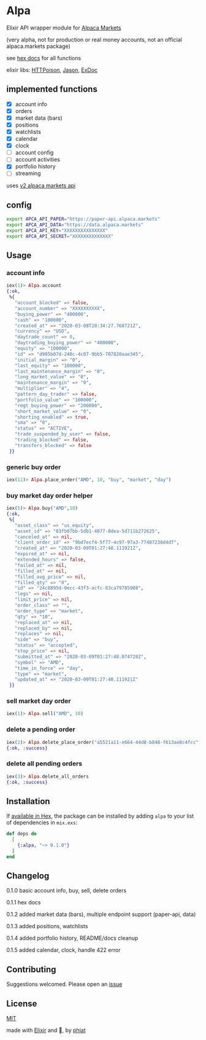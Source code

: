 # Alpa

Elixir API wrapper module for [Alpaca Markets](https://alpaca.markets)

(very alpha, not for production or real money accounts, not an official alpaca.markets package)

see [hex docs](https://hexdocs.pm/alpa) for all functions

elixir libs: [HTTPoison](https://github.com/edgurgel/httpoison/), [Jason](https://github.com/michalmuskala/jason), [ExDoc](https://github.com/elixir-lang/ex_doc)  

## implemented functions

- [x] account info
- [x] orders
- [x] market data (bars)
- [x] positions
- [x] watchlists
- [x] calendar
- [x] clock
- [ ] account config
- [ ] account activities
- [x] portfolio history
- [ ] streaming

uses [v2 alpaca markets api](https://docs.alpaca.markets/api-documentation/api-v2/)

## config

```bash
export APCA_API_PAPER="https://paper-api.alpaca.markets"
export APCA_API_DATA="https://data.alpaca.markets"
export APCA_API_KEY="XXXXXXXXXXXXXXX"
export APCA_API_SECRET="XXXXXXXXXXXXXX"
```

## Usage

### account info

```elixir
iex(1)> Alpa.account
{:ok,
 %{
   "account_blocked" => false,
   "account_number" => "XXXXXXXXXX",
   "buying_power" => "400000",
   "cash" => "100000",
   "created_at" => "2020-03-08T20:34:27.768721Z", 
   "currency" => "USD",
   "daytrade_count" => 0,
   "daytrading_buying_power" => "400000",
   "equity" => "100000",
   "id" => "d905b07d-240c-4c07-9bb5-707820aae345",
   "initial_margin" => "0",
   "last_equity" => "100000",
   "last_maintenance_margin" => "0",
   "long_market_value" => "0",
   "maintenance_margin" => "0",
   "multiplier" => "4",
   "pattern_day_trader" => false,
   "portfolio_value" => "100000",
   "regt_buying_power" => "200000",
   "short_market_value" => "0",
   "shorting_enabled" => true,
   "sma" => "0",
   "status" => "ACTIVE",
   "trade_suspended_by_user" => false,
   "trading_blocked" => false,
   "transfers_blocked" => false
 }}
```

### generic buy order

```elixir
iex(11)> Alpa.place_order("AMD", 10, "buy", "market", "day")
```

### buy market day order helper

```elixir
iex(5)> Alpa.buy("AMD",10)
{:ok,
 %{
   "asset_class" => "us_equity",
   "asset_id" => "03fb07bb-5db1-4077-8dea-5d711b272625",
   "canceled_at" => nil,
   "client_order_id" => "9bd7ecf4-5f77-4c97-97a3-77407238d4d7",
   "created_at" => "2020-03-09T01:27:48.111921Z",
   "expired_at" => nil,
   "extended_hours" => false,
   "failed_at" => nil,
   "filled_at" => nil,
   "filled_avg_price" => nil,
   "filled_qty" => "0",
   "id" => "24c8895d-0ecc-43f3-acfc-83ca79785908",
   "legs" => nil,
   "limit_price" => nil,
   "order_class" => "",
   "order_type" => "market",
   "qty" => "10",
   "replaced_at" => nil,
   "replaced_by" => nil,
   "replaces" => nil,
   "side" => "buy",
   "status" => "accepted",
   "stop_price" => nil,
   "submitted_at" => "2020-03-09T01:27:48.074728Z",
   "symbol" => "AMD",
   "time_in_force" => "day",
   "type" => "market",
   "updated_at" => "2020-03-09T01:27:48.111921Z"
 }}
```

### sell market day order

```elixir
iex(1)> Alpa.sell("AMD", 10)
```

### delete a pending order 

```elixir
iex(2)> Alpa.delete_place_order("a5521a11-e664-44d8-b848-f613ae8c4fcc")
{:ok, :success}
```

### delete all pending orders

```elixir
iex(3)> Alpa.delete_all_orders
{:ok, :success}
```

## Installation

If [available in Hex](https://hex.pm/docs/publish), the package can be installed
by adding `alpa` to your list of dependencies in `mix.exs`:

```elixir
def deps do
  [
    {:alpa, "~> 0.1.0"}
  ]
end
```

## Changelog

0.1.0 basic account info, buy, sell, delete orders

0.1.1 hex docs

0.1.2 added market data (bars), multiple endpoint support (paper-api, data)

0.1.3 added positions, watchlists

0.1.4 added portfolio history, README/docs cleanup

0.1.5 added calendar, clock, handle 422 error

## Contributing

Suggestions welcomed.  Please open an [issue](https://github.com/phiat/alpa/issues)

## License

[MIT](https://opensource.org/licenses/MIT) 

made with [Elixir](https://elixir-lang.org/) and 💙,  by [phiat](https://github.com/phiat)

